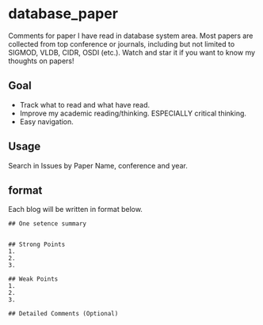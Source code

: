# database_paper
Comments for paper I have read in database system area. Most papers are collected from top conference or journals, including but not limited to SIGMOD, VLDB, CIDR, OSDI (etc.). Watch and star it if you want to know my thoughts on papers!

## Goal
* Track what to read and what have read.
* Improve my academic reading/thinking. ESPECIALLY critical thinking.
* Easy navigation.

## Usage
Search in Issues by Paper Name, conference and year.

## format
Each blog will be written in format below.

```
## One setence summary


## Strong Points
1. 
2. 
3.

## Weak Points
1. 
2. 
3.

## Detailed Comments (Optional)
```



